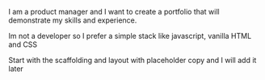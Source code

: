 I am a product manager and I want to create a portfolio that will demonstrate my skills and experience. 

Im not a developer so I prefer a simple stack like javascript, vanilla HTML and CSS

Start with the scaffolding and layout with placeholder copy and I will add it later

